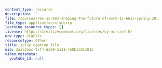 ```yaml
---
content_type: resource
description: ''
file: /courses/res-15-003-shaping-the-future-of-work-15-662x-spring-2016/2aacdaacfcf4d209a1217e0b3b01101b_uc8kW2iDA3A.srt
file_type: application/x-subrip
learning_resource_types: []
license: https://creativecommons.org/licenses/by-nc-sa/4.0/
ocw_type: OCWFile
resourcetype: Other
title: 3play caption file
uid: 2aacdaac-fcf4-d209-a121-7e0b3b01101b
video_metadata:
  youtube_id: null
---
```

